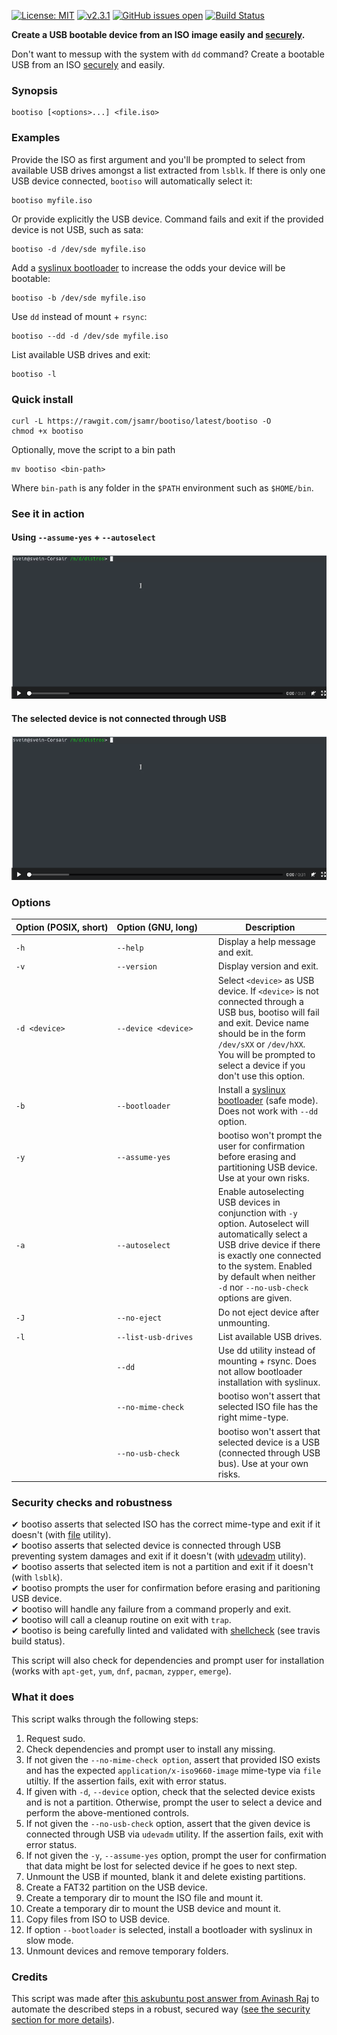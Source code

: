 [![License: MIT](https://img.shields.io/badge/License-MIT-yellow.svg)](https://opensource.org/licenses/MIT)
[![v2.3.1](https://img.shields.io/badge/version-v2.3.1-green.svg)](#)
[![GitHub issues open](https://img.shields.io/github/issues/jsamr/bootiso.svg?maxAge=2592000)](https://github.com/jsamr/bootiso/issues)
[![Build Status](https://travis-ci.org/jsamr/bootiso.svg?branch=master)](https://travis-ci.org/jsamr/bootiso)

**Create a USB bootable device from an ISO image easily and [securely](#security).**

Don't want to messup with the system with `dd` command? Create a bootable USB from an ISO [securely](#security) and easily.

### Synopsis

    bootiso [<options>...] <file.iso>

### Examples

Provide the ISO as first argument and you'll be prompted to select from available USB drives amongst a list extracted from `lsblk`. If there is only one USB device connected, `bootiso` will automatically select it:

    bootiso myfile.iso

Or provide explicitly the USB device. Command fails and exit if the provided device is not USB, such as sata:

    bootiso -d /dev/sde myfile.iso

Add a [syslinux bootloader](https://en.wikipedia.org/wiki/SYSLINUX) to increase the odds your device will be bootable:

    bootiso -b /dev/sde myfile.iso

Use `dd` instead of mount + `rsync`:

    bootiso --dd -d /dev/sde myfile.iso  

List available USB drives and exit:

    bootiso -l  


### Quick install

    curl -L https://rawgit.com/jsamr/bootiso/latest/bootiso -O
    chmod +x bootiso

Optionally, move the script to a bin path

    mv bootiso <bin-path>

Where `bin-path` is any folder in the `$PATH` environment such as `$HOME/bin`.

### See it in action

#### Using `--assume-yes` + `--autoselect`

[![](images/bootiso.png)](https://webmshare.com/RRnY6)

#### The selected device is not connected through USB

[![](images/bootiso.png)](https://webmshare.com/ra8Ge)

### Options

| Option&nbsp;(POSIX,&nbsp;short) | Option&nbsp;(GNU,&nbsp;long)&nbsp;&nbsp;&nbsp;&nbsp;&nbsp; | Description                                                                                                                                                                                                                                             |
| ------------------------------- | ---------------------------------------------------------- | ------------------------------------------------------------------------------------------------------------------------------------------------------------------------------------------------------------------------------------------------------- |
| `-h`                            | `--help`                                                   | Display a help message and exit.                                                                                                                                                                                                                        |
| `-v`                            | `--version`                                                | Display version and exit.                                                                                                                                                                                                                               |
| `-d <device>`                   | `--device <device>`                                        | Select `<device>` as USB device. If `<device>` is not connected through a USB bus, bootiso will fail and exit. Device name should be in the form `/dev/sXX` or `/dev/hXX`. You will be prompted to select a device if you don't use this option.        |
| `-b`                            | `--bootloader`                                             | Install a [syslinux bootloader](https://en.wikipedia.org/wiki/SYSLINUX) (safe mode). Does not work with `--dd` option.                                                                                                                                  |
| `-y`                            | `--assume-yes`                                             | bootiso won't prompt the user for confirmation before erasing and partitioning USB device. Use at your own risks.                                                                                                                                       |
| `-a`                            | `--autoselect`                                             | Enable autoselecting USB devices in conjunction with `-y` option. Autoselect will automatically select a USB drive device if there is exactly one connected to the system. Enabled by default when neither `-d` nor `--no-usb-check` options are given. |
| `-J`                            | `--no-eject`                                               | Do not eject device after unmounting.                                                                                                                                                                                                                   |
| `-l`                            | `--list-usb-drives`                                        | List available USB drives.                                                                                                                                                                                                                              |
|                                 | `--dd`                                                     | Use dd utility instead of mounting + rsync. Does not allow bootloader installation with syslinux.                                                                                                                                                       |
|                                 | `--no-mime-check`                                          | bootiso won't assert that selected ISO file has the right mime-type.                                                                                                                                                                                    |
|                                 | `--no-usb-check`                                           | bootiso won't assert that selected device is a USB (connected through USB bus). Use at your own risks.                                                                                                                                                  |

<a name="security" />

### Security checks and robustness

✔ bootiso asserts that selected ISO has the correct mime-type and exit if it doesn't (with [file](https://askubuntu.com/a/3397/276357) utility).  
✔ bootiso asserts that selected device is connected through USB preventing system damages and exit if it doesn't (with [udevadm](https://askubuntu.com/a/168654/276357) utility).  
✔ bootiso asserts that selected item is not a partition and exit if it doesn't (with `lsblk`).  
✔ bootiso prompts the user for confirmation before erasing and paritioning USB device.  
✔ bootiso will handle any failure from a command properly and exit.  
✔ bootiso will call a cleanup routine on exit with `trap`.  
✔ bootiso is being carefully linted and validated with [shellcheck](https://www.shellcheck.net/) (see travis build status).

This script will also check for dependencies and prompt user for installation (works with `apt-get`, `yum`, `dnf`, `pacman`, `zypper`, `emerge`).

### What it does

This script walks through the following steps:

1. Request sudo.
2. Check dependencies and prompt user to install any missing.
3. If not given the `--no-mime-check option`, assert that provided ISO exists and has the expected `application/x-iso9660-image` mime-type via `file` utiltiy. If the assertion fails, exit with error status.
4. If given with `-d`, `--device` option, check that the selected device exists and is not a partition. Otherwise, prompt the user to select a device and perform the above-mentioned controls.
5. If not given the `--no-usb-check` option, assert that the given device is connected through USB via `udevadm` utility. If the assertion fails, exit with error status.
6. If not given the `-y`, `--assume-yes` option, prompt the user for confirmation that data might be lost for selected device if he goes to next step.
7. Unmount the USB if mounted, blank it and delete existing partitions.
8. Create a FAT32 partition on the USB device.
9. Create a temporary dir to mount the ISO file and mount it.
10. Create a temporary dir to mount the USB device and mount it.
11. Copy files from ISO to USB device.
12. If option `--bootloader` is selected, install a bootloader with syslinux in slow mode.
13. Unmount devices and remove temporary folders.

### Credits

This script was made after [this askubuntu post answer from Avinash Raj](https://askubuntu.com/a/376430/276357) to automate the described steps in a robust, secured way ([see the security section for more details](#security)).
